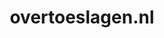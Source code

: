 ---
layout: post
title:  "overtoeslagen.nl"
internal_url:  "/data/overtoeslagen.nl.html"
categories: dutchgov
---
